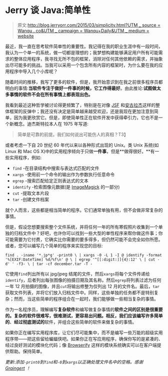 # Jerry 谈 Java:简单性

> 原文:[http://blog.jerryorr.com/2015/03/simplicity.html?UTM _ source = Wanqu . co&UTM _ campaign = Wanqu+Daily&UTM _ medium = website](http://blog.jerryorr.com/2015/03/simplicity.html?utm_source=wanqu.co&utm_campaign=Wanqu+Daily&utm_medium=website)

最近，我一直在思考软件简单性的重要性。我记得在我的职业生涯中有一段时间，我认为一个单一的系统，做一切都是理想的；我梦想构建能够满足用户所有可能需求的整体应用程序，我寻找无所不包的框架，消除对任何其他依赖的需求，并抽象出尽可能多的挑战。当我可以采用一个包含所有内容的框架时，为什么要在我的应用程序中导入几个小库呢？

随着时间的推移，我写了更多的软件，但是，我开始意识到在我之前很多程序员都明白的事情:**当软件专注于做好一件事的时候，它工作得最好**。由此推论:**试图做太多事情的软件不会在所有事情上都表现出色。**

我看到最近这种哲学被讨论得更频繁了，特别是在对像 [JSF](http://en.wikipedia.org/wiki/JavaServer_Faces) 和[安古拉杰](http://en.wikipedia.org/wiki/AngularJS)这样的整体框架的反弹中；我还没有决定是简单越来越受欢迎，还是我现在更加注意到简单，因为我更欣赏它。但是，即使简单性正在软件开发中获得牵引力，它也不是一个新概念。迪杰斯特拉本人在 1975 年写道:

> 简单是可靠的前提。我们如何说出可能伤人的真相？T3】

或者考虑一下自 20 世纪 60 年代以来以各种形式出现的 Unix。类 Unix 系统(如 Linux 和 Mac OS X)中的实用程序倾向于只做**一件事**，但是**做得很好。**有一些实用程序，例如:

*   `find` -在目录结构中搜索与表达式匹配的文件
*   `xargs` -使用前一个命令的输出作为参数执行任意命令
*   `egrep` -搜索匹配给定正则表达式的文本
*   `identify` -检索图像元数据(是 [ImageMagick](http://www.imagemagick.org/) 的一部分)
*   `cut` -提取文本片段
*   `tar` -创建文件档案

就个人而言，这些都是相当简单的程序。它们通常单独有用，但不会做非常复杂的事情。

但是，假设您想要搜索整个文件系统，并将任何一年的所有寒假照片收集到一个单独的归档文件中？好吧，也许你可以找到一些大型的单性程序来帮你做这件事；你可能需要为它付费，它确实比你需要的要多得多，但仍然可能不会完全如你所愿。或者，您可以编写几个简单的程序来实现您的目标:

`find . -iname '*.jp*g' -print0 \ | xargs -0 -L 1 -I @ identify -format '%[EXIF:DateTime] %d/%f\n' @ \ | egrep '^[[:digit:]]{4}:12' \ | cut -d' ' -f3- \ | tar -cf december.tar -T -`

它使用`find`列出所有以 jpg/jpeg 结尾的文件，然后`xargs`将每个文件传递给`identify`，后者列出每张图像的拍摄日期及其名称。然后`egrep`将列表过滤为任何一年 12 月拍摄的图像，并且`cut`将输出修整为仅列出 12 月的文件名。最后，`tar`获取文件列表，并将它们放入归档文件中。同样，这些单独的任务都不是特别复杂；然而，当这些简单的程序组合在一起时，我们能够做一些相当复杂的事情。

作为一名程序员，理解编写**复杂软件**和编写做复杂事情的**软件之间的区别是很重要的。**复杂的软件很难写，很难测试，更容易出问题。相反，我们应该编写许多**简单的**、**经过彻底测试的**软件，并组合这些简单的软件来做复杂的事情。

如果你正在编写实用程序库，让它们尽可能集中，而不是编写一些万能的超级实用程序带——把这些留给蝙蝠侠吧。如果你正在写应用程序，确保你写的是紧凑的、经过良好测试的模块化代码；像 [Browserify](http://browserify.org/) 这样的模块系统确实可以在客户端提供帮助。保持简单。

*更新:添加`-print0`到`find`和`-0`到`xargs`以正确处理文件名中的空格。感谢 [Graingert](https://www.blogger.com/profile/00882044005568424722) ！*